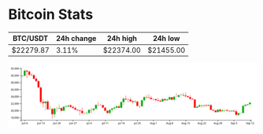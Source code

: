 # Bitcoin Stats

BTC/USDT|24h change|24h high|24h low|
|---|---|---|---|
|$22279.87|3.11%|$22374.00|$21455.00|

<img src="./chart.svg">
